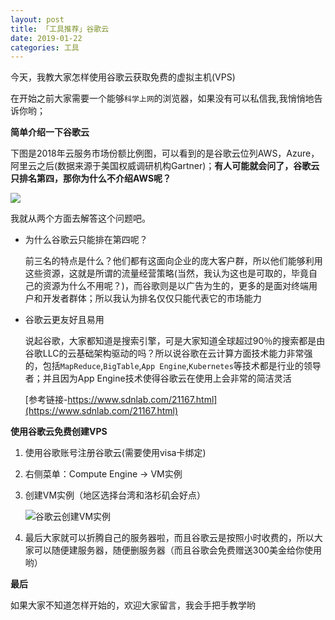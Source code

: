 ```yaml
---
layout: post
title: 「工具推荐」谷歌云
date: 2019-01-22
categories: 工具
---
```


今天，我教大家怎样使用谷歌云获取免费的虚拟主机(VPS)

在开始之前大家需要一个能够`科学上网`的浏览器，如果没有可以私信我,我悄悄地告诉你哟；

**简单介绍一下谷歌云**

下图是2018年云服务市场份额比例图，可以看到的是谷歌云位列AWS，Azure，阿里云之后(数据来源于美国权威调研机构Gartner)；**有人可能就会问了，谷歌云只排名第四，那你为什么不介绍AWS呢？**

![](https://jianjustin.github.io/blog/assets/img/picture/2018公有云市场份额.jpg)

我就从两个方面去解答这个问题吧。

* 为什么谷歌云只能排在第四呢？

  前三名的特点是什么？他们都有这面向企业的庞大客户群，所以他们能够利用这些资源，这就是所谓的流量经营策略(当然，我认为这也是可取的，毕竟自己的资源为什么不用呢？)，而谷歌则是以广告为生的，更多的是面对终端用户和开发者群体；所以我认为排名仅仅只能代表它的市场能力

* 谷歌云更友好且易用

  说起谷歌，大家都知道是搜索引擎，可是大家知道全球超过90％的搜索都是由谷歌LLC的云基础架构驱动的吗？所以说谷歌在云计算方面技术能力非常强的，包括`MapReduce`,`BigTable`,`App Engine`,`Kubernetes`等技术都是行业的领导者；并且因为App Engine技术使得谷歌云在使用上会非常的简洁灵活

  [参考链接-https://www.sdnlab.com/21167.html](https://www.sdnlab.com/21167.html)


**使用谷歌云免费创建VPS**

1. 使用谷歌账号注册谷歌云(需要使用visa卡绑定)

2. 右侧菜单：Compute Engine -> VM实例

3. 创建VM实例（地区选择台湾和洛杉矶会好点）

   ![谷歌云创建VM实例](https://jianjustin.github.io/blog/assets/img/picture/谷歌云创建VM实例.png)

4. 最后大家就可以折腾自己的服务器啦，而且谷歌云是按照小时收费的，所以大家可以随便建服务器，随便删服务器（而且谷歌会免费赠送300美金给你使用哟）

**最后**

如果大家不知道怎样开始的，欢迎大家留言，我会手把手教学哟